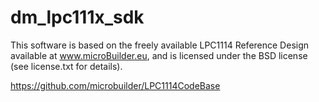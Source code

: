 # dm_lpc111x_sdk

This software is based on the freely available LPC1114 Reference Design available
at www.microBuilder.eu, and is licensed under the BSD license (see license.txt
for details).

https://github.com/microbuilder/LPC1114CodeBase

